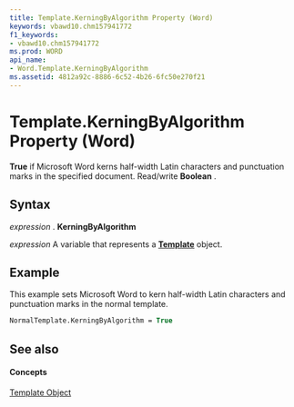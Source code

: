 ```yaml
---
title: Template.KerningByAlgorithm Property (Word)
keywords: vbawd10.chm157941772
f1_keywords:
- vbawd10.chm157941772
ms.prod: WORD
api_name:
- Word.Template.KerningByAlgorithm
ms.assetid: 4812a92c-8886-6c52-4b26-6fc50e270f21
---
```



# Template.KerningByAlgorithm Property (Word)

 **True** if Microsoft Word kerns half-width Latin characters and punctuation marks in the specified document. Read/write **Boolean** .


## Syntax

 _expression_ . **KerningByAlgorithm**

 _expression_ A variable that represents a **[Template](template-object-word.md)** object.


## Example

This example sets Microsoft Word to kern half-width Latin characters and punctuation marks in the normal template.


```vb
NormalTemplate.KerningByAlgorithm = True
```


## See also


#### Concepts


[Template Object](template-object-word.md)

